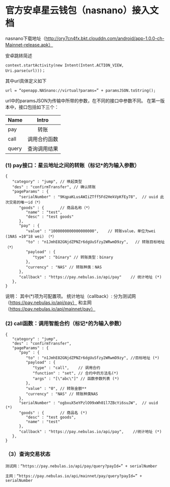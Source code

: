 # 官方安卓星云钱包（nasnano）接入文档

 nasnano下载地址（http://ory7cn4fx.bkt.clouddn.com/android/app-1.0.0-ch-Mainnet-release.apk）

安卓跳转简述
```
context.startActivity(new Intent(Intent.ACTION_VIEW, Uri.parse(url)))；
```

其中url具体定义如下
```
url = “openapp.NASnano://virtual?params=” + paramsJSON.toString();
```

url中的paramsJSON为传输中所带的参数，在不同的接口中参数不同。
在第一版本中，接口包括如下三个：


| Name        | Intro           | 
| ---------- |:-------------:|
| pay     | 转账 |
| call    | 调用合约函数      |
| query | 查询调用结果     |



### (1) pay接口：星云地址之间的转账（标记*的为输入参数）

```
{
   "category" : "jump", // 唤起类型
   "des" : "confirmTransfer", // 确认转账
   "pageParams" : {
      "serialNumber" : "9KqpaKLusAWIiZTff5Fd2HekVpKfEy78",  // uuid 此次交易的唯一id（*）
      "goods" : {       // 商品名称（*）
         "name" : "test",         
         "desc" : "test goods"
      },
      "pay" : {
         "value" : "1000000000000000000",    // 转账value，单位为wei (1NAS =10^18 wei) （*）
         "to" : "n1JmhE82GNjdZPNZr6dgUuSfzy2WRwmD9zy",   // 转账目标地址 （*）
         "payload" : {
            "type" : "binary" // 转账类型：binary
         },
         "currency" : "NAS" // 转账种类：NAS
      },
      "callback" : "https://pay.nebulas.io/api/pay"    // 统计地址 (*)
   },
}
```

说明：
其中(*)项为可配置项。
统计地址（callback）:
分为测试网（https://pay.nebulas.io/api/pay）
和主网（https://pay.nebulas.io/api/mainnet/pay）


### (2) call函数：调用智能合约（标记*的为输入参数）
```
{
   "category" : "jump",
   "des" : "confirmTransfer",
   "pageParams" : {
      "pay" : {
         "to" : "n1JmhE82GNjdZPNZr6dgUuSfzy2WRwmD9zy", //目标地址 (*)
         "payload" : {
            "type" : "call",    // 调用合约
            "function" : "set",	// 合约中的方法名(*)
            "args" : "[\"abc\"]" // 函数参数列表 (*)
         },
         "value" : "0",	// 转账金额**
         "currency" : "NAS" // 转账种类NAS
      },
      "serialNumber" : "ogbxuX5eYPzlO99xWh01l7ZBcYi6suJW",	// uuid (*)
      "goods" : {		// 商品名 (*)
         "desc" : "test goods",
         "name" : "test"
      },
      "callback" : "https://pay.nebulas.io/api/pay",	//统计地址 (*)
   },
}
```

### （3）查询交易状态

```
测试网：“https://pay.nebulas.io/api/pay/query?payId=” + serialNumber

主网：“https://pay.nebulas.io/api/mainnet/pay/query?payId=” +  serialNumber
```
